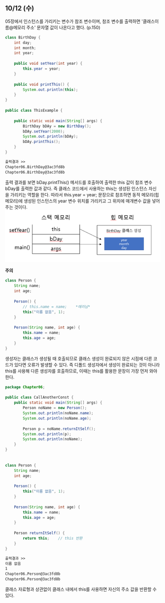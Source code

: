 10/12 (수)
---
05장에서 인스턴스를 가리키는 변수가 참조 변수이며, 참조 변수를 출력하면 '클래스이름@메모리 주소' 문자열 값이 나온다고 했다. (p.150)

```java
class BirthDay {
    int day;
    int month;
    int year;

    public void setYear(int year) {
        this.year = year;
    }

    public void printThis() {
        System.out.println(this);
    }
}

public class ThisExample {

    public static void main(String[] args) {
        BirthDay bDAy = new BirthDay();
        bDAy.setYear(2000);
        System.out.println(bDAy);
        bDAy.printThis();
    }
}
```
```dtd
출력결과 >>
Chapter06.BirthDay@3ac3fd8b
Chapter06.BirthDay@3ac3fd8b
```
출력 결과를 보면 bDay.printThis() 메서드를 호출하여 출력한 this 값이 참조 변수 bDay를 출력한 값과 같다.
즉 클래스 코드에서 사용하는 this는 생성된 인스턴스 자신을 가리키는 역할을 한다. 따라서 this.year = year; 문장으로 참조하면 동적 메모리(힙 메모리)에 생성된 인스턴스의 year 변수 위치를 가리키고 그 위치에 매개변수 값을 넣어 주는 것이다.
![img.png](img.png)

**주의**
```java
class Person {
    String name;
    int age;
    
    Person() {
        // this.name = name;    *에러남*
        this("이름 없음", 1);
    }
    
    Person(String name, int age) {
        this.name = name;
        this.age = age;
    }
}
```
생성자는 클래스가 생성될 때 호출되므로 클래스 생성이 완료되지 않은 시점에 다른 코드가 있다면 오류가 발생할 수 있다.
즉 디폴드 생성자에서 생성이 완료되는 것이 아니라 this를 사용해 다른 생성자를 호출하므로, 이때는 this를 활용한 문장이 가장 먼저 와야 한다.

```java
package Chapter06;

public class CallAnotherConst {
    public static void main(String[] args) {
        Person noName = new Person();
        System.out.println(noName.name);
        System.out.println(noName.age);

        Person p = noName.returnItSelf();
        System.out.println(p);
        System.out.println(noName);
    }
}


class Person {
    String name;
    int age;

    Person() {
        this("이름 없음", 1);
    }

    Person(String name, int age) {
        this.name = name;
        this.age = age;
    }

    Person returnItSelf() {
        return this;    // this 반환
    }
}

```
```dtd
출력결과 >>
이름 없음
1
Chapter06.Person@3ac3fd8b
Chapter06.Person@3ac3fd8b
```
클래스 자료형과 상관없이 클래스 내에서 this를 사용하면 자신의 주소 값을 반환할 수 있다.
